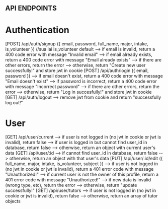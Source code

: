 ## API ENDPOINTS

# Authentication
[POST] /api/auth/signup ({ email, password, full_name, major, intake, is_volunteer }) //sua lai is_volunteer default
	--> if email is invalid, return a 400 code error with message "Invalid email"
	--> if email already exists, return a 400 code error with message "Email already exists"
	--> if there are other errors, return the error
	--> otherwise, return "Create new user successfully!" and store jwt in cookie
[POST] /api/auth/login ({ email, password })
	--> if email doesn't exist, return a 400 code error with message "Email doesn't exist"
	--> if password is incorrect, return a 400 code error with message "Incorrect password"
	--> if there are other errors, return the error
	--> otherwise, return "Log in succesfully!" and store jwt in cookie
[GET] /api/auth/logout
	--> remove jwt from cookie and return "successfully log out!"
	
# User
[GET] /api/user/current
	--> if user is not logged in (no jwt in cookie or jwt is invalid), return false
	--> if user is logged in but cannot find user_id in database, return false
	--> otherwise, return an object with current user's data
[GET] /api/user/:id
	--> if cannot find user_id in database, return false
	--> otherwise, return an object with that user's data
[PUT] /api/user/:id/edit ({ full_name, major, intake, is_volunteer, subject })
	--> if user is not logged in (no jwt in cookie or jwt is invalid), return a 401 error code with message "Unauthorized!"
	--> if current user is not the owner of this profile, return a 401 error code with message "Unauthorized!"
	--> if new data is invalid (wrong type, etc), return the error
	--> otherwise, return "update successfully!"
[GET] /api/user/tutors
	--> if user is not logged in (no jwt in cookie or jwt is invalid), return false
	--> otherwise, return an array of tutor objects


